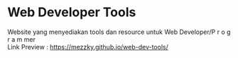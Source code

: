 # Web Developer Tools
Website yang menyediakan tools dan resource untuk Web Developer/P r o g r a m mer <br>
Link Preview : https://mezzky.github.io/web-dev-tools/
